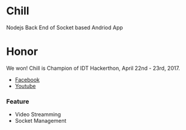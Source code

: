 # Chill
Nodejs Back End of Socket based Andriod App

# Honor
We won! Chill is Champion of IDT Hackerthon, April 22nd - 23rd, 2017.

* [Facebook](https://www.facebook.com/idtcorporation/photos/rpp.1548421735451081/1696402557319664/?type=3&theater)
* [Youtube](https://youtu.be/NRVCDs2aZMA?t=4h40m36s)

### Feature

* Video Streamming
* Socket Management